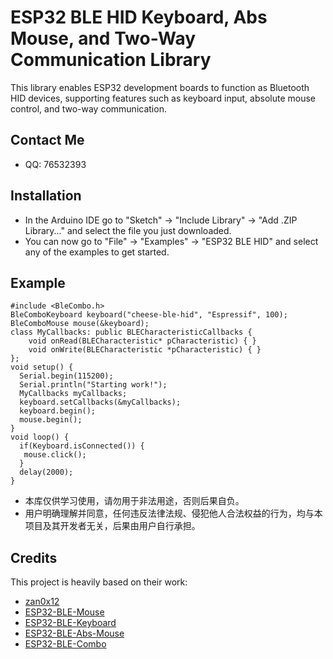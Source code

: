 # ESP32 BLE HID Keyboard, Abs Mouse, and Two-Way Communication Library
This library enables ESP32 development boards to function as Bluetooth HID devices, supporting features such as keyboard input, absolute mouse control, and two-way communication.

## Contact Me
- QQ: 76532393

## Installation
- In the Arduino IDE go to "Sketch" -> "Include Library" -> "Add .ZIP Library..." and select the file you just downloaded.
- You can now go to "File" -> "Examples" -> "ESP32 BLE HID" and select any of the examples to get started.

## Example
```
#include <BleCombo.h>
BleComboKeyboard keyboard("cheese-ble-hid", "Espressif", 100);
BleComboMouse mouse(&keyboard);
class MyCallbacks: public BLECharacteristicCallbacks {
	void onRead(BLECharacteristic* pCharacteristic) { }
	void onWrite(BLECharacteristic *pCharacteristic) { }
};
void setup() {
  Serial.begin(115200);
  Serial.println("Starting work!");
  MyCallbacks myCallbacks;
  keyboard.setCallbacks(&myCallbacks);
  keyboard.begin();
  mouse.begin(); 
}
void loop() {
  if(Keyboard.isConnected()) {
   mouse.click();
  }
  delay(2000);
}
```
- 本库仅供学习使用，请勿用于非法用途，否则后果自负。
- 用户明确理解并同意，任何违反法律法规、侵犯他人合法权益的行为，均与本项目及其开发者无关，后果由用户自行承担。

## Credits
This project is heavily based on their work:
- [zan0x12](https://github.com/zan0x12)
- [ESP32-BLE-Mouse](https://github.com/T-vK/ESP32-BLE-Mouse)
- [ESP32-BLE-Keyboard](https://github.com/T-vK/ESP32-BLE-Keyboard)
- [ESP32-BLE-Abs-Mouse](https://github.com/sobrinho/ESP32-BLE-Abs-Mouse)
- [ESP32-BLE-Combo](https://github.com/blackketter/ESP32-BLE-Combo)
